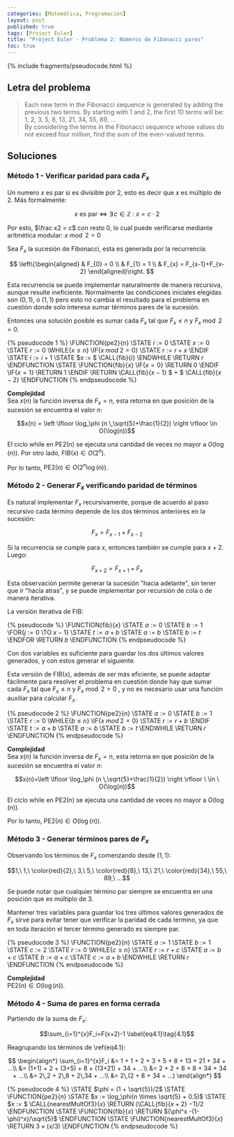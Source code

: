 ```yaml
---
categories: [Matemática, Programación]
layout: post
published: true
tags: [Project Euler]
title: "Project Euler - Problema 2: Números de Fibonacci pares"
toc: true
---
```

{% include fragments/pseudocode.html %}

## Letra del problema
> Each new term in the Fibonacci sequence is generated by adding the previous two terms. 
  By starting with 1 and 2, the first 10 terms will be:
  1, 2, 3, 5, 8, 13, 21, 34, 55, 89, ...  
> By considering the terms in the Fibonacci sequence whose values do not exceed four million, 
  find the sum of the even-valued terms. 

## Soluciones

### Método 1 - Verificar paridad para cada $F_x$
Un numero $x$ es par si es divisible por 2, esto es decir que $x$ es múltiplo de 2. 
Más formalmente:  

  $$x \ \text{es par} \ \iff \ \exists\,c\in\mathbb{Z} \ : \ x = c \cdot 2$$
  
Por esto, $\frac x2 = c$ con resto 0, lo cual puede verificarse mediante aritmética 
modular: $x \bmod 2 = 0$

Sea $F_x$ la sucesión de Fibonacci, esta es generada por la recurrencia:  

  $$
    \left\{\begin{aligned}  
      & F_{0} = 0                  \\  
      & F_{1} = 1                  \\  
      & F_{x} = F_{x-1}+F_{x-2}  
    \end{aligned}\right.  
  $$ 

Esta recurrencia se puede implementar naturalmente de manera recursiva, aunque resulte 
ineficiente. Normalmente las condiciones iniciales elegidas son $(0, 1)$, o $(1, 1)$ pero 
esto no cambia el resultado para el problema en cuestión donde solo interesa sumar 
términos pares de la sucesión.

Entonces una solución posible es sumar cada $F_x$ tal que $F_x \leq n$ y $F_x \bmod 2 = 0$.

{% pseudocode 1 %}
  \FUNCTION{pe2}{$n$}
    \STATE $i := 0$
    \STATE $x := 0$
    \STATE $r := 0$
    \WHILE{$x \leq n$}
      \IF{$x \; mod \; 2 = 0$}
      \STATE $r := r + x$
      \ENDIF
      \STATE $i := i + 1$
      \STATE $x := $ \CALL{fib}{$i$}
    \ENDWHILE
    \RETURN $r$
  \ENDFUNCTION
  \STATE
  \FUNCTION{fib}{$x$}
    \IF{$x = 0$}
      \RETURN $0$
    \ENDIF
    \IF{$x = 1$}
    \RETURN $1$
    \ENDIF
    \RETURN \CALL{fib}{$x-1$} $ + $ \CALL{fib}{$x-2$}
  \ENDFUNCTION
{% endpseudocode %}

**Complejidad**  
Sea $x(n)$ la función inversa de $F_x=n$, esta retorna en que posición de la sucesión se 
encuentra el valor $n$:  

  $$x(n) = \left \lfloor \log_\phi (n \,\sqrt{5}+\frac{1}{2}) \right \rfloor \in O(\log(n))$$ 

El ciclo while en $\text{PE2}(n)$ se ejecuta una cantidad de veces no mayor a $O(\log(n))$. 
Por otro lado, $\text{FIB}(x) \in O(2^n)$. 

Por lo tanto, $\text{PE2}(n) \in O(2^n \log(n))$.

### Método 2 - Generar $F_x$ verificando paridad de términos
Es natural implementar $F_x$ recursivamente, porque de acuerdo al paso recursivo cada término 
depende de los dos términos anteriores en la sucesión:  

  $$F_{x} = F_{x-1} + F_{x-2}$$

Si la recurrencia se cumple para $x$, entonces también se cumple para $x+2$. Luego: 
 
  $$F_{x+2} = F_{x+1} + F_{x}$$ 
  
Esta observación permite generar la sucesión "hacia adelante", sin tener que ir "hacia atras", 
y se puede implementar por recursión de cola o de manera iterativa.

La versión iterativa de $\text{FIB}$:

{% pseudocode %}
  \FUNCTION{fib}{$x$}
    \STATE $a := 0$
    \STATE $b := 1$
    \FOR{$j := 0$ \TO $x-1$}
      \STATE $t := a + b$
      \STATE $a := b$
      \STATE $b := t$
    \ENDFOR
    \RETURN $b$
  \ENDFUNCTION
{% endpseudocode %}

Con dos variables es suficiente para guardar los dos últimos valores generados, y con estos 
generar el siguiente.

Esta versión de $\text{FIB}(x)$, además de ser más eficiente, se puede adaptar fácilmente para 
resolver el problema en cuestión donde hay que sumar cada $F_x$ tal que $F_x \leq n$ y 
$F_x \bmod 2 = 0$ , y no es necesario usar una función auxiliar para calcular $F_x$.

{% pseudocode 2 %}
  \FUNCTION{pe2}{$n$}
    \STATE $a := 0$
    \STATE $b := 1$
    \STATE $r := 0$
    \WHILE{$b \leq n$}
      \IF{$x \; mod \; 2 = 0$}
        \STATE $r := r + b$
      \ENDIF
      \STATE $t := a + b$
      \STATE $a := b$
      \STATE $b := t$
    \ENDWHILE
    \RETURN $r$
  \ENDFUNCTION
{% endpseudocode %}

**Complejidad**  
Sea $x(n)$ la función inversa de $F_x=n$, esta retorna en que posición de la sucesión se 
encuentra el valor $n$:  

  $$x(n)=\left \lfloor \log_\phi (n \,\sqrt{5}+\frac{1}{2}) \right \rfloor \ \in \ O(\log(n))$$ 
  
El ciclo while en $\text{PE2}(n)$ se ejecuta una cantidad de veces no mayor a $O(\log(n))$.

Por lo tanto, $\text{PE2}(n) \in O(\log(n))$.

### Método 3 - Generar términos pares de $F_x$
Observando los términos de $F_x$ comenzando desde $(1, 1)$:  

  $$1,\ 1,\ \color{red}{2},\ 3,\ 5,\ \color{red}{8},\ 13,\ 21,\ \color{red}{34},\ 55,\ 89,\ ...$$ 

Se puede notar que cualquier término par siempre se encuentra en una posición que 
es múltiplo de 3.

Mantener tres variables para guardar los tres últimos valores generados de $F_x$ sirve para evitar
tener que verificar la paridad de cada termino, ya que en toda iteración el tercer término
generado es siempre par.

{% pseudocode 3 %}
 \FUNCTION{pe2}{$n$}
   \STATE $a := 1$
   \STATE $b := 1$
   \STATE $c := 2$
   \STATE $r := 0$
   \WHILE{$c \leq n$}
     \STATE $r := r + c$
     \STATE $a := b + c$
     \STATE $b := a + c$
     \STATE $c := a + b$
   \ENDWHILE
   \RETURN $r$
 \ENDFUNCTION
{% endpseudocode %}

**Complejidad**  
$\text{PE2}(n) \in O(\log(n))$.

### Método 4 - Suma de pares en forma cerrada
Partiendo de la suma de $F_x$:  

  $$\sum_{i=1}^{x}F_i=F(x+2)-1   \label{eq4.1}\tag{4.1}$$ 
  
Reagrupando los términos de \ref{eq4.1}:  

  $$
    \begin{align*}  
      \sum_{i=1}^{x}F_i 
        &= 1 + 1 + 2 + 3 + 5 + 8 + 13 + 21 + 34 + ...\\  
        &= (1+1) + 2 + (3+5) + 8 + (13+21) + 34 + ...\\  
        &= 2 + 2 + 8 + 8 + 34 + 34 + ...\\  
        &= 2\,2 + 2\,8 + 2\,34 + ...\\  
        &= 2\,(2 + 8 + 34 + ...)  
    \end{align*}
  $$

{% pseudocode 4 %}
 \STATE $\phi = (1 + \sqrt{5})/2$
 \STATE
 \FUNCTION{pe2}{$n$}
   \STATE $x := \log_\phi(n \times \sqrt{5} + 0.5)$
   \STATE $x := $ \CALL{nearestMultOf3}{$x$}
   \RETURN $($\CALL{fib}{$x+2$} $-1)/2$
   \ENDFUNCTION
   \STATE
   \FUNCTION{fib}{$x$}
     \RETURN $(\phi^x -(1-\phi)^x)/\sqrt{5}$
   \ENDFUNCTION
   \STATE
   \FUNCTION{nearestMultOf3}{$x$}
     \RETURN $3 \times (x/3)$
   \ENDFUNCTION
{% endpseudocode %}